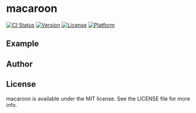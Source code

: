 # macaroon

[![CI Status](https://img.shields.io/travis/sakkaras/macaroon.svg?style=flat)](https://travis-ci.org/sakkaras/macaroon)
[![Version](https://img.shields.io/cocoapods/v/macaroon.svg?style=flat)](https://cocoapods.org/pods/macaroon)
[![License](https://img.shields.io/cocoapods/l/macaroon.svg?style=flat)](https://cocoapods.org/pods/macaroon)
[![Platform](https://img.shields.io/cocoapods/p/macaroon.svg?style=flat)](https://cocoapods.org/pods/macaroon)

## Example

## Author

## License

macaroon is available under the MIT license. See the LICENSE file for more info.
